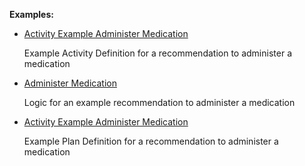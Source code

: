**Examples:**

*   [Activity Example Administer Medication](ActivityDefinition-activity-example-administermedication-ad.html)

    Example Activity Definition for a recommendation to administer a medication

*   [Administer Medication](Library-AdministerMedication.html)

    Logic for an example recommendation to administer a medication

*   [Activity Example Administer Medication](PlanDefinition-activity-example-administermedication-pd.html)

    Example Plan Definition for a recommendation to administer a medication